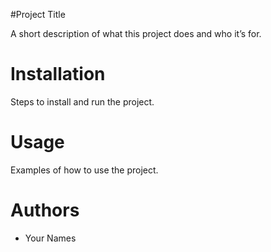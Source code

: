 #Project Title

A short description of what this project does and who it’s for.

  <h1> Installation</h1> 

Steps to install and run the project.

 <h1> Usage</h1>  

Examples of how to use the project. 

 <h1> Authors</h1> 

- Your Names
